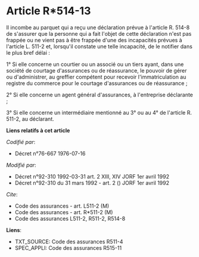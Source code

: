 # Article R*514-13

Il incombe au parquet qui a reçu une déclaration prévue à l'article R. 514-8 de s'assurer que la personne qui a fait l'objet
de cette déclaration n'est pas frappée ou ne vient pas à être frappée d'une des incapacités prévues à l'article L. 511-2 et,
lorsqu'il constate une telle incapacité, de le notifier dans le plus bref délai :

1° Si elle concerne un courtier ou un associé ou un tiers ayant, dans une société de courtage d'assurances ou de réassurance,
le pouvoir de gérer ou d'administrer, au greffier compétent pour recevoir l'immatriculation au registre du commerce pour le
courtage d'assurances ou de réassurance ;

2° Si elle concerne un agent général d'assurances, à l'entreprise déclarante ;

3° Si elle concerne un intermédiaire mentionné au 3° ou au 4° de l'article R. 511-2, au déclarant.

**Liens relatifs à cet article**

_Codifié par_:

  - Décret n°76-667 1976-07-16

_Modifié par_:

  - Décret n°92-310 1992-03-31 art. 2 XIII, XIV JORF 1er avril 1992
  - Décret n°92-310 du 31 mars 1992 - art. 2 () JORF 1er avril 1992

_Cite_:

  - Code des assurances - art. L511-2 (M)
  - Code des assurances - art. R*511-2 (M)
  - Code des assurances L511-2, R511-2, R514-8

**Liens**:

  - TXT_SOURCE: Code des assurances R511-4
  - SPEC_APPLI: Code des assurances R515-11
